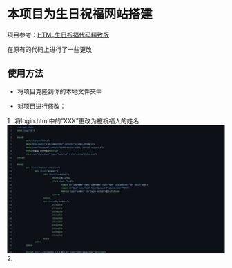 # 本项目为生日祝福网站搭建

项目参考：[HTML生日祝福代码精致版](https://www.bilibili.com/video/BV1MK411m7Wk/?spm_id_from=333.1391.0.0&vd_source=348051f774b468b1bd9ef0632cd78865)

在原有的代码上进行了一些更改

## 使用方法

  -  将项目克隆到你的本地文件夹中 

  -  对项目进行修改：

1 . 将login.html中的“XXX”更改为被祝福人的姓名
    ![explain 1](./explain/173648.png)
     2. 
